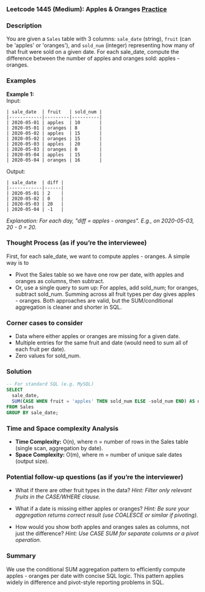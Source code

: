 ### Leetcode 1445 (Medium): Apples & Oranges [Practice](https://leetcode.com/problems/apples-oranges)

### Description  
You are given a `Sales` table with 3 columns: `sale_date` (string), `fruit` (can be 'apples' or 'oranges'), and `sold_num` (integer) representing how many of that fruit were sold on a given date. For each sale_date, compute the difference between the number of apples and oranges sold: apples - oranges.

### Examples  

**Example 1:**  
Input:  
```
| sale_date  | fruit   | sold_num |
|------------|---------|----------|
| 2020-05-01 | apples  | 10       |
| 2020-05-01 | oranges | 8        |
| 2020-05-02 | apples  | 15       |
| 2020-05-02 | oranges | 15       |
| 2020-05-03 | apples  | 20       |
| 2020-05-03 | oranges | 0        |
| 2020-05-04 | apples  | 15       |
| 2020-05-04 | oranges | 16       |
```
Output:
```
| sale_date  | diff |
|------------|------|
| 2020-05-01 | 2    |
| 2020-05-02 | 0    |
| 2020-05-03 | 20   |
| 2020-05-04 | -1   |
```
*Explanation: For each day, "diff = apples - oranges". E.g., on 2020-05-03, 20 - 0 = 20.*

### Thought Process (as if you’re the interviewee)  
First, for each sale_date, we want to compute apples - oranges. A simple way is to
- Pivot the Sales table so we have one row per date, with apples and oranges as columns, then subtract.
- Or, use a single query to sum up: For apples, add sold_num; for oranges, subtract sold_num. Summing across all fruit types per day gives apples - oranges.
Both approaches are valid, but the SUM/conditional aggregation is cleaner and shorter in SQL.

### Corner cases to consider  
- Data where either apples or oranges are missing for a given date.
- Multiple entries for the same fruit and date (would need to sum all of each fruit per date).
- Zero values for sold_num.

### Solution

```sql
-- For standard SQL (e.g. MySQL)
SELECT
  sale_date,
  SUM(CASE WHEN fruit = 'apples' THEN sold_num ELSE -sold_num END) AS diff
FROM Sales
GROUP BY sale_date;
```

### Time and Space complexity Analysis  
- **Time Complexity:** O(n), where n = number of rows in the Sales table (single scan, aggregation by date).
- **Space Complexity:** O(m), where m = number of unique sale dates (output size).

### Potential follow-up questions (as if you’re the interviewer)  

- What if there are other fruit types in the data?
  *Hint: Filter only relevant fruits in the CASE/WHERE clause.*

- What if a date is missing either apples or oranges?
  *Hint: Be sure your aggregation returns correct result (use COALESCE or similar if pivoting).*  

- How would you show both apples and oranges sales as columns, not just the difference?
  *Hint: Use CASE SUM for separate columns or a pivot operation.*

### Summary
We use the conditional SUM aggregation pattern to efficiently compute apples - oranges per date with concise SQL logic. This pattern applies widely in difference and pivot-style reporting problems in SQL.